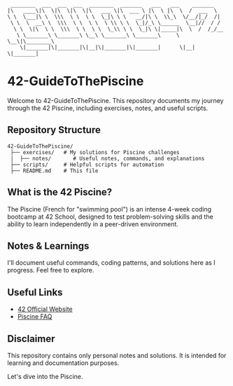 ```
 ________  ___  ___  ___  ________  _______   ___   ___    _______     
|\   ____\|\  \|\  \|\  \|\   ___ \|\  ___ \ |\  \ |\  \  /  ___  \    
\ \  \___|\ \  \\\  \ \  \ \  \_|\ \ \   __/|\ \  \\_\  \/__/|_/  /|   
 \ \  \  __\ \  \\\  \ \  \ \  \ \\ \ \  \_|/_\ \______  \__|//  / /   
  \ \  \|\  \ \  \\\  \ \  \ \  \_\\ \ \  \_|\ \|_____|\  \  /  /_/__  
   \ \_______\ \_______\ \__\ \_______\ \_______\     \ \__\|\________\
    \|_______|\|_______|\|__|\|_______|\|_______|      \|__| \|_______|
```
# 42-GuideToThePiscine

Welcome to 42-GuideToThePiscine. This repository documents my journey through the 42 Piscine, including exercises, notes, and useful scripts.

## Repository Structure
```
42-GuideToThePiscine/
 ├── exercises/   # My solutions for Piscine challenges
 |  ├── notes/       # Useful notes, commands, and explanations
 ├── scripts/     # Helpful scripts for automation
 ├── README.md    # This file
```

## What is the 42 Piscine?
The Piscine (French for "swimming pool") is an intense 4-week coding bootcamp at 42 School, designed to test problem-solving skills and the ability to learn independently in a peer-driven environment.

## Notes & Learnings
I'll document useful commands, coding patterns, and solutions here as I progress. Feel free to explore.

## Useful Links
- [42 Official Website](https://42wolfsburg.de/)
- [Piscine FAQ](https://42.fr/en/faq/)

## Disclaimer
This repository contains only personal notes and solutions. It is intended for learning and documentation purposes.

Let's dive into the Piscine.


